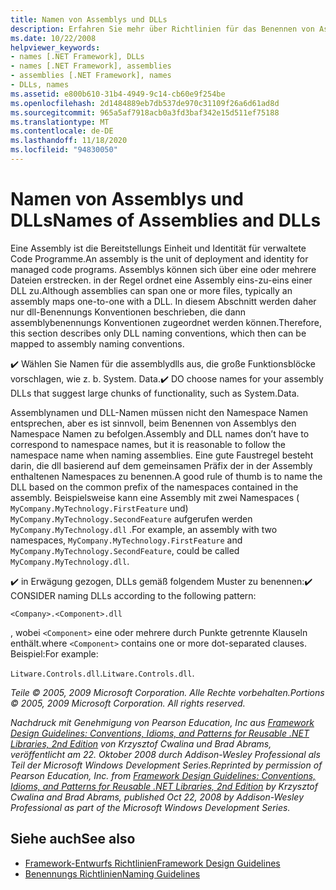 ```yaml
---
title: Namen von Assemblys und DLLs
description: Erfahren Sie mehr über Richtlinien für das Benennen von Assemblys und Dynamic Link Libraries (DLLs). Eine Assembly kann eine oder mehrere Dateien umfassen, Sie ordnet jedoch in der Regel eins-zu-eins einer DLL zu.
ms.date: 10/22/2008
helpviewer_keywords:
- names [.NET Framework], DLLs
- names [.NET Framework], assemblies
- assemblies [.NET Framework], names
- DLLs, names
ms.assetid: e800b610-31b4-4949-9c14-cb60e9f254be
ms.openlocfilehash: 2d1484889eb7db537de970c31109f26a6d61ad8d
ms.sourcegitcommit: 965a5af7918acb0a3fd3baf342e15d511ef75188
ms.translationtype: MT
ms.contentlocale: de-DE
ms.lasthandoff: 11/18/2020
ms.locfileid: "94830050"
---
```

# <a name="names-of-assemblies-and-dlls"></a><span data-ttu-id="2647f-104">Namen von Assemblys und DLLs</span><span class="sxs-lookup"><span data-stu-id="2647f-104">Names of Assemblies and DLLs</span></span>
<span data-ttu-id="2647f-105">Eine Assembly ist die Bereitstellungs Einheit und Identität für verwaltete Code Programme.</span><span class="sxs-lookup"><span data-stu-id="2647f-105">An assembly is the unit of deployment and identity for managed code programs.</span></span> <span data-ttu-id="2647f-106">Assemblys können sich über eine oder mehrere Dateien erstrecken. in der Regel ordnet eine Assembly eins-zu-eins einer DLL zu.</span><span class="sxs-lookup"><span data-stu-id="2647f-106">Although assemblies can span one or more files, typically an assembly maps one-to-one with a DLL.</span></span> <span data-ttu-id="2647f-107">In diesem Abschnitt werden daher nur dll-Benennungs Konventionen beschrieben, die dann assemblybenennungs Konventionen zugeordnet werden können.</span><span class="sxs-lookup"><span data-stu-id="2647f-107">Therefore, this section describes only DLL naming conventions, which then can be mapped to assembly naming conventions.</span></span>

 <span data-ttu-id="2647f-108">✔️ Wählen Sie Namen für die assemblydlls aus, die große Funktionsblöcke vorschlagen, wie z. b. System. Data.</span><span class="sxs-lookup"><span data-stu-id="2647f-108">✔️ DO choose names for your assembly DLLs that suggest large chunks of functionality, such as System.Data.</span></span>

 <span data-ttu-id="2647f-109">Assemblynamen und DLL-Namen müssen nicht den Namespace Namen entsprechen, aber es ist sinnvoll, beim Benennen von Assemblys den Namespace Namen zu befolgen.</span><span class="sxs-lookup"><span data-stu-id="2647f-109">Assembly and DLL names don’t have to correspond to namespace names, but it is reasonable to follow the namespace name when naming assemblies.</span></span> <span data-ttu-id="2647f-110">Eine gute Faustregel besteht darin, die dll basierend auf dem gemeinsamen Präfix der in der Assembly enthaltenen Namespaces zu benennen.</span><span class="sxs-lookup"><span data-stu-id="2647f-110">A good rule of thumb is to name the DLL based on the common prefix of the namespaces contained in the assembly.</span></span> <span data-ttu-id="2647f-111">Beispielsweise kann eine Assembly mit zwei Namespaces ( `MyCompany.MyTechnology.FirstFeature` und) `MyCompany.MyTechnology.SecondFeature` aufgerufen werden `MyCompany.MyTechnology.dll` .</span><span class="sxs-lookup"><span data-stu-id="2647f-111">For example, an assembly with two namespaces, `MyCompany.MyTechnology.FirstFeature` and `MyCompany.MyTechnology.SecondFeature`, could be called `MyCompany.MyTechnology.dll`.</span></span>

 <span data-ttu-id="2647f-112">✔️ in Erwägung gezogen, DLLs gemäß folgendem Muster zu benennen:</span><span class="sxs-lookup"><span data-stu-id="2647f-112">✔️ CONSIDER naming DLLs according to the following pattern:</span></span>

 `<Company>.<Component>.dll`

 <span data-ttu-id="2647f-113">, wobei `<Component>` eine oder mehrere durch Punkte getrennte Klauseln enthält.</span><span class="sxs-lookup"><span data-stu-id="2647f-113">where `<Component>` contains one or more dot-separated clauses.</span></span> <span data-ttu-id="2647f-114">Beispiel:</span><span class="sxs-lookup"><span data-stu-id="2647f-114">For example:</span></span>

 <span data-ttu-id="2647f-115">`Litware.Controls.dll`.</span><span class="sxs-lookup"><span data-stu-id="2647f-115">`Litware.Controls.dll`.</span></span>

 <span data-ttu-id="2647f-116">*Teile © 2005, 2009 Microsoft Corporation. Alle Rechte vorbehalten.*</span><span class="sxs-lookup"><span data-stu-id="2647f-116">*Portions © 2005, 2009 Microsoft Corporation. All rights reserved.*</span></span>

 <span data-ttu-id="2647f-117">*Nachdruck mit Genehmigung von Pearson Education, Inc aus [Framework Design Guidelines: Conventions, Idioms, and Patterns for Reusable .NET Libraries, 2nd Edition](https://www.informit.com/store/framework-design-guidelines-conventions-idioms-and-9780321545619) von Krzysztof Cwalina und Brad Abrams, veröffentlicht am 22. Oktober 2008 durch Addison-Wesley Professional als Teil der Microsoft Windows Development Series.*</span><span class="sxs-lookup"><span data-stu-id="2647f-117">*Reprinted by permission of Pearson Education, Inc. from [Framework Design Guidelines: Conventions, Idioms, and Patterns for Reusable .NET Libraries, 2nd Edition](https://www.informit.com/store/framework-design-guidelines-conventions-idioms-and-9780321545619) by Krzysztof Cwalina and Brad Abrams, published Oct 22, 2008 by Addison-Wesley Professional as part of the Microsoft Windows Development Series.*</span></span>

## <a name="see-also"></a><span data-ttu-id="2647f-118">Siehe auch</span><span class="sxs-lookup"><span data-stu-id="2647f-118">See also</span></span>

- [<span data-ttu-id="2647f-119">Framework-Entwurfs Richtlinien</span><span class="sxs-lookup"><span data-stu-id="2647f-119">Framework Design Guidelines</span></span>](index.md)
- [<span data-ttu-id="2647f-120">Benennungs Richtlinien</span><span class="sxs-lookup"><span data-stu-id="2647f-120">Naming Guidelines</span></span>](naming-guidelines.md)
